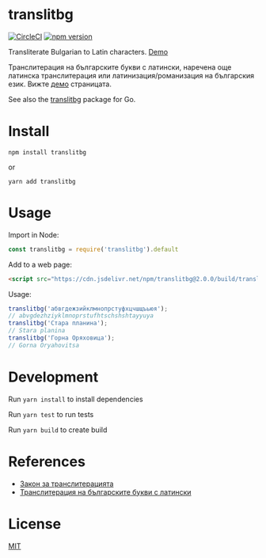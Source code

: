 translitbg
=================

[![CircleCI][cci-image]][cci-url] [![npm version][npm-image]][npm-url]

[cci-url]: https://circleci.com/gh/petarov/translitbg.js
[cci-image]: https://circleci.com/gh/petarov/translitbg.js.svg?style=svg
[npm-url]: https://www.npmjs.com/package/translitbg
[npm-image]: https://img.shields.io/npm/v/translitbg.svg

Transliterate Bulgarian to Latin characters. [Demo](http://petarov.github.io/translitbg.js/)

Транслитерация на българските букви с латински, наречена още латинска транслитерация или латинизация/романизация на българския език. Вижте [демо](http://petarov.github.io/translitbg.js/) страницата.

See also the [translitbg](https://github.com/petarov/translitbg) package for Go.

# Install

    npm install translitbg

or

    yarn add translitbg

# Usage

Import in Node:

```javascript
const translitbg = require('translitbg').default
```

Add to a web page:

```html
<script src="https://cdn.jsdelivr.net/npm/translitbg@2.0.0/build/translitbg.js"></script>
```

Usage:

```javascript
translitbg('абвгдежзийклмнопрстуфхцчшщъьюя');
// abvgdezhziyklmnoprstufhtschshshtayyuya
translitbg('Стара планина');
// Stara planina
translitbg('Горна Оряховица');
// Gorna Oryahovitsa
```

# Development

Run `yarn install` to install dependencies

Run `yarn test` to run tests

Run `yarn build` to create build

# References

* [Закон за транслитерацията](http://bg.wikisource.org/wiki/%D0%97%D0%B0%D0%BA%D0%BE%D0%BD_%D0%B7%D0%B0_%D1%82%D1%80%D0%B0%D0%BD%D1%81%D0%BB%D0%B8%D1%82%D0%B5%D1%80%D0%B0%D1%86%D0%B8%D1%8F%D1%82%D0%B0)
* [Транслитерация на българските букви с латински](http://bg.wikipedia.org/wiki/%D0%A2%D1%80%D0%B0%D0%BD%D1%81%D0%BB%D0%B8%D1%82%D0%B5%D1%80%D0%B0%D1%86%D0%B8%D1%8F_%D0%BD%D0%B0_%D0%B1%D1%8A%D0%BB%D0%B3%D0%B0%D1%80%D1%81%D0%BA%D0%B8%D1%82%D0%B5_%D0%B1%D1%83%D0%BA%D0%B2%D0%B8_%D1%81_%D0%BB%D0%B0%D1%82%D0%B8%D0%BD%D1%81%D0%BA%D0%B8)

# License

[MIT](LICENSE)
